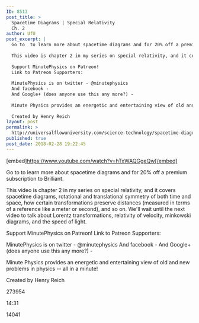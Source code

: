 ```yaml
---
ID: 8513
post_title: >
  Spacetime Diagrams | Special Relativity
  Ch. 2
author: UfU
post_excerpt: |
  Go to  to learn more about spacetime diagrams and for 20% off a premium subscription to Brilliant.
  
  This video is chapter 2 in my series on special relativity, and it covers spacetime diagrams, rotational and translational symmetry of both time and space, how certain transformations preserve distances (measured in terms of a reference like a meter or second), and so on. We'll wait until the next video to talk about Lorentz transformations, relativity of velocity, minkowski diagrams, and the speed of light.
  
  Support MinutePhysics on Patreon!
  Link to Patreon Supporters:
  
  MinutePhysics is on twitter - @minutephysics
  And facebook -
  And Google+ (does anyone use this any more?) -
  
  Minute Physics provides an energetic and entertaining view of old and new problems in physics -- all in a minute!
  
  Created by Henry Reich
layout: post
permalink: >
  http://universalflowuniversity.com/science-technology/spacetime-diagrams-special-relativity-ch-2/
published: true
post_date: 2018-02-28 19:22:45
---
```

[embed]https://www.youtube.com/watch?v=hTxWAQGgeQw[/embed]<br>
<p>Go to  to learn more about spacetime diagrams and for 20% off a premium subscription to Brilliant.

This video is chapter 2 in my series on special relativity, and it covers spacetime diagrams, rotational and translational symmetry of both time and space, how certain transformations preserve distances (measured in terms of a reference like a meter or second), and so on. We'll wait until the next video to talk about Lorentz transformations, relativity of velocity, minkowski diagrams, and the speed of light.

Support MinutePhysics on Patreon! 
Link to Patreon Supporters: 

MinutePhysics is on twitter - @minutephysics
And facebook - 
And Google+ (does anyone use this any more?) - 

Minute Physics provides an energetic and entertaining view of old and new problems in physics -- all in a minute!

Created by Henry Reich</p>
<p>273954</p>
<p>14:31</p>
<p>14041</p>
<br></br>